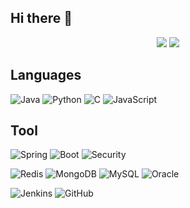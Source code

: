 ## Hi there 👋

<div align="center">
  <img src="https://github-readme-stats.vercel.app/api?username=ziguin0925&show_icons=true&theme=radical" />
  <img src="https://github-readme-stats.vercel.app/api/top-langs/?username=ziguin0925&layout=compact" />
</div>

## Languages

![Java](https://img.shields.io/badge/Java-007396.svg?&style=for-the-badge&logo=Java&logoColor=white)
![Python](https://img.shields.io/badge/Python-3776AB.svg?&style=for-the-badge&logo=Python&logoColor=white)
![C](https://img.shields.io/badge/C-A8B9CC.svg?&style=for-the-badge&logo=C&logoColor=white)
![JavaScript](https://img.shields.io/badge/JavaScript-F7DF1E.svg?&style=for-the-badge&logo=JavaScript&logoColor=white)

## Tool
![Spring](https://img.shields.io/badge/Spring-6DB33F.svg?&style=for-the-badge&logo=Spring&logoColor=white)
![Boot](https://img.shields.io/badge/Boot-6DB33F.svg?&style=for-the-badge&logo=Spring-Boot&logoColor=white)
![Security](https://img.shields.io/badge/Security-6DB33F.svg?&style=for-the-badge&logo=Spring-Security&logoColor=white)


![Redis](https://img.shields.io/badge/Redis-FF4438.svg?&style=for-the-badge&logo=Redis&logoColor=white)
![MongoDB](https://img.shields.io/badge/MongoDB-47A248.svg?&style=for-the-badge&logo=MongoDB&logoColor=white)
![MySQL](https://img.shields.io/badge/MySQL-4479A1.svg?&style=for-the-badge&logo=MySQL&logoColor=white)
![Oracle](https://img.shields.io/badge/Oracle-F80000.svg?&style=for-the-badge&logo=Oracle&logoColor=white)


![Jenkins](https://img.shields.io/badge/Jenkins-D24939.svg?&style=for-the-badge&logo=Jenkins&logoColor=white)
![GitHub](https://img.shields.io/badge/GitHub-181717.svg?&style=for-the-badge&logo=GitHub&logoColor=white)
